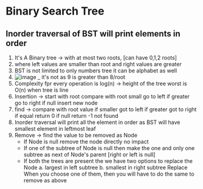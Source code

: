 # Binary Search Tree

## Inorder traversal of BST will print elements in order

1. It's A Binary tree -> with at most two roots, [can have 0,1,2 roots]
2. where left values are smaller than root and right values are greater
3. BST is not limited to only numbers tree it can be alphabet as well
4. ![image](https://github.com/sharayu134/Notes/assets/43854821/24157ed9-9114-4830-8d51-20b23abe205d)  _  it's not as 9 is greater than 8/root
5. Complexity fpr every operation  is log(n) -> height of the tree worst is O(n) when tree is line
6. Insertion -> start with root compare with root small go to left if greater go to right if null insert new node
7. find -> compare with root value if smaller got to left if greater got to right if equal return 0 if null return -1 not found
8. Inorder traversal will print all the element in order as BST will have smallest element in leftmost leaf 
9. Remove -> find the value to be removed as Node
   * If Node is null remove the node directly no impact
   * If one of the subtree of Node is null then make the one and only one subtree as next of Node's parent [right or left is null]
   * If both the trees are present the we have two options to replace the Node
    a. largest in left subtree
    b. smallest in right subtree
    Replace When you choose one of them, then you will have to do the same to remove as above 

